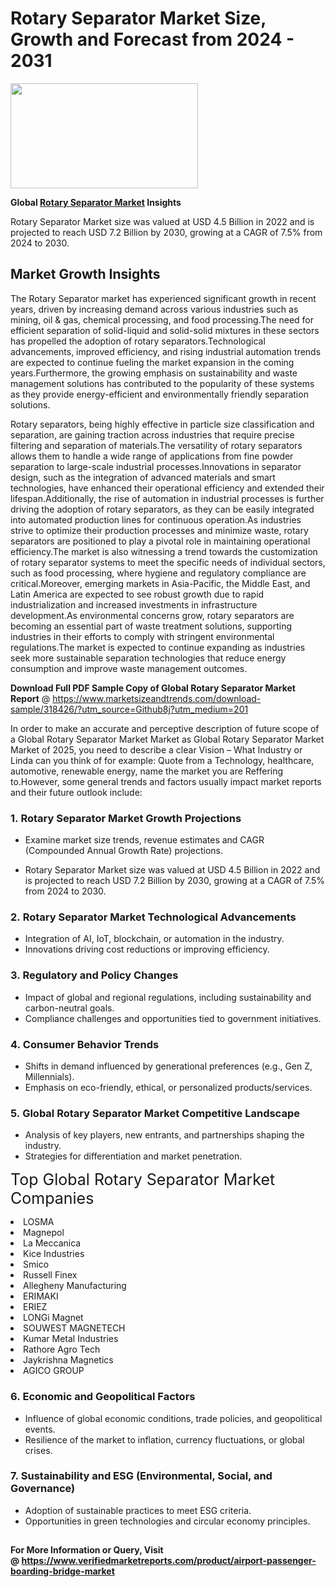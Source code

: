 <H1>Rotary Separator Market Size, Growth and Forecast from 2024 - 2031</H1><img class="aligncenter size-medium wp-image-584254" src="https://thirdeyenews.in/wp-content/uploads/2024/09/Global-Market-Research-300x168.jpeg" alt="" width="300" height="168" /><p><strong>Global&nbsp;<a href="https://www.marketsizeandtrends.com/download-sample/318426/?utm_source=Github8j?utm_medium=201">Rotary Separator Market</a> Insights</strong></p><p>Rotary Separator Market size was valued at USD 4.5 Billion in 2022 and is projected to reach USD 7.2 Billion by 2030, growing at a CAGR of 7.5% from 2024 to 2030.</p><p><h2>Market Growth Insights</h2> <p>The Rotary Separator market has experienced significant growth in recent years, driven by increasing demand across various industries such as mining, oil & gas, chemical processing, and food processing.The need for efficient separation of solid-liquid and solid-solid mixtures in these sectors has propelled the adoption of rotary separators.Technological advancements, improved efficiency, and rising industrial automation trends are expected to continue fueling the market expansion in the coming years.Furthermore, the growing emphasis on sustainability and waste management solutions has contributed to the popularity of these systems as they provide energy-efficient and environmentally friendly separation solutions.</p> <p>Rotary separators, being highly effective in particle size classification and separation, are gaining traction across industries that require precise filtering and separation of materials.The versatility of rotary separators allows them to handle a wide range of applications from fine powder separation to large-scale industrial processes.Innovations in separator design, such as the integration of advanced materials and smart technologies, have enhanced their operational efficiency and extended their lifespan.Additionally, the rise of automation in industrial processes is further driving the adoption of rotary separators, as they can be easily integrated into automated production lines for continuous operation.As industries strive to optimize their production processes and minimize waste, rotary separators are positioned to play a pivotal role in maintaining operational efficiency.The market is also witnessing a trend towards the customization of rotary separator systems to meet the specific needs of individual sectors, such as food processing, where hygiene and regulatory compliance are critical.Moreover, emerging markets in Asia-Pacific, the Middle East, and Latin America are expected to see robust growth due to rapid industrialization and increased investments in infrastructure development.As environmental concerns grow, rotary separators are becoming an essential part of waste treatment solutions, supporting industries in their efforts to comply with stringent environmental regulations.The market is expected to continue expanding as industries seek more sustainable separation technologies that reduce energy consumption and improve waste management outcomes.<p><span class=""><strong>Download Full PDF Sample Copy of Global Rotary Separator Market Report</strong> @ <a href="https://www.marketsizeandtrends.com/download-sample/318426/?utm_source=Github8j?utm_medium=201" target="_blank">https://www.marketsizeandtrends.com/download-sample/318426/?utm_source=Github8j?utm_medium=201</a></span></p><p>In order to make an accurate and perceptive description of future scope of a Global&nbsp;Rotary Separator Market Market as Global&nbsp;Rotary Separator Market Market of 2025, you need to describe a clear Vision &ndash; What Industry or Linda can you think of for example: Quote from a Technology, healthcare, automotive, renewable energy, name the market you are Reffering to.However, some general trends and factors usually impact market reports and their future outlook include:</p><h3>1.&nbsp;<strong>Rotary Separator Market Growth Projections</strong></h3><ul><li>Examine market size trends, revenue estimates and CAGR (Compounded Annual Growth Rate) projections.</li><li><p>Rotary Separator Market size was valued at USD 4.5 Billion in 2022 and is projected to reach USD 7.2 Billion by 2030, growing at a CAGR of 7.5% from 2024 to 2030.</p></li></ul><h3>2.&nbsp;<strong>Rotary Separator Market Technological Advancements</strong></h3><ul><li>Integration of AI, IoT, blockchain, or automation in the industry.</li><li>Innovations driving cost reductions or improving efficiency.</li></ul><h3>3.&nbsp;<strong>Regulatory and Policy Changes</strong></h3><ul><li>Impact of global and regional regulations, including sustainability and carbon-neutral goals.</li><li>Compliance challenges and opportunities tied to government initiatives.</li></ul><h3>4.&nbsp;<strong>Consumer Behavior Trends</strong></h3><ul><li>Shifts in demand influenced by generational preferences (e.g., Gen Z, Millennials).</li><li>Emphasis on eco-friendly, ethical, or personalized products/services.</li></ul><h3>5.&nbsp;<strong>Global Rotary Separator Market Competitive Landscape</strong></h3><ul><li>Analysis of key players, new entrants, and partnerships shaping the industry.</li><li>Strategies for differentiation and market penetration.</li></ul><p data-pm-slice="1 1 []"><span style="color: inherit; font-family: inherit; font-size: 25px;">Top Global Rotary Separator Market Companies</span></p><div class="" data-test-id=""><p><li>LOSMA</li><li> Magnepol</li><li> La Meccanica</li><li> Kice Industries</li><li> Smico</li><li> Russell Finex</li><li> Allegheny Manufacturing</li><li> ERIMAKI</li><li> ERIEZ</li><li> LONGi Magnet</li><li> SOUWEST MAGNETECH</li><li> Kumar Metal Industries</li><li> Rathore Agro Tech</li><li> Jaykrishna Magnetics</li><li> AGICO GROUP</li></p></div><h3>6.&nbsp;<strong>Economic and Geopolitical Factors</strong></h3><ul><li>Influence of global economic conditions, trade policies, and geopolitical events.</li><li>Resilience of the market to inflation, currency fluctuations, or global crises.</li></ul><h3>7.&nbsp;<strong>Sustainability and ESG (Environmental, Social, and Governance)</strong></h3><ul><li>Adoption of sustainable practices to meet ESG criteria.</li><li>Opportunities in green technologies and circular economy principles.</li></ul><h2><strong style="font-size: 14px;">For More Information or Query, Visit @&nbsp;</strong><a style="background-color: #ffffff; font-size: 14px;" href="https://www.marketsizeandtrends.com/report/rotary-separator-market/" target="_blank">https://www.verifiedmarketreports.com/product/airport-passenger-boarding-bridge-market</a></h2>